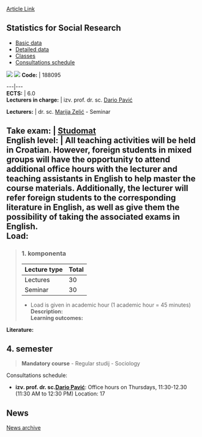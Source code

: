 [Article Link](https://www.fhs.hr/en/course/sfsr_a)

## Statistics for Social Research
  * [Basic data](https://www.fhs.hr/en/course/sfsr_a#v1id-523833_272513_1_0 "Basic data")
  * [Detailed data](https://www.fhs.hr/en/course/sfsr_a#v1id-523833_272513_1_1 "Detailed data")
  * [Classes](https://www.fhs.hr/en/course/sfsr_a#v1id-523833_272513_1_2 "Classes")
  * [Consultations schedule](https://www.fhs.hr/en/course/sfsr_a#v1id-523833_272513_1_3 "Consultations schedule")


[![](https://www.fhs.hr/img/flags/gif/hr.gif)](https://www.fhs.hr/predmet/sudi_a) [![](https://www.fhs.hr/img/flags/gif/gb.gif)](https://www.fhs.hr/en/course/sfsr_a)
**Code:** |  188095  
  
---|---  
**ECTS:** |  6.0   
**Lecturers in charge:** |  izv. prof. dr. sc. [Dario Pavić](https://www.fhs.hr/staff/dario.pavic)   
  
**Lecturers:** |  dr. sc. [Marija Zelić](https://www.fhs.hr/djelatnik/marija.zelic) - Seminar  
  
**Take exam:** |  [Studomat](http://www.isvu.hr/studomat)  
**English level:** |  All teaching activities will be held in Croatian. However, foreign students in mixed groups will have the opportunity to attend additional office hours with the lecturer and teaching assistants in English to help master the course materials. Additionally, the lecturer will refer foreign students to the corresponding literature in English, as well as give them the possibility of taking the associated exams in English.   
**Load:**  
---  
> ### 1. komponenta
> | Lecture type | Total  
> ---|---  
> Lectures | 30  
> Seminar | 30  
> * Load is given in academic hour (1 academic hour = 45 minutes)   
**Description:**  
> **Learning outcomes:**  

  
**Literature:**  

  
**4. semester**  
---  
> **Mandatory course** - Regular studij - Sociology  
>   
Consultations schedule: 
  * **izv. prof. dr. sc.[Dario Pavić](https://www.fhs.hr/staff/dario.pavic)**: 
Office hours on Thursdays, 11:30-12.30 (11:30 AM to 12:30 PM)
Location: 17 


## News
[News archive](https://www.fhs.hr/en/course/sfsr_a?@=215uy#news_114979 "News archive")
